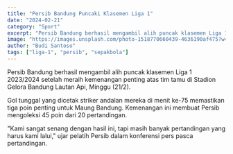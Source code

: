 ```yaml
---
title: "Persib Bandung Puncaki Klasemen Liga 1"
date: "2024-02-21"
category: "Sport"
excerpt: "Persib Bandung berhasil mengambil alih puncak klasemen Liga 1 setelah meraih kemenangan penting"
image: "https://images.unsplash.com/photo-1518770660439-4636190af475?w=800&auto=format&fit=crop&q=80"
author: "Budi Santoso"
tags: ["liga-1", "persib", "sepakbola"]
---
```


Persib Bandung berhasil mengambil alih puncak klasemen Liga 1 2023/2024 setelah meraih kemenangan penting atas tim tamu di Stadion Gelora Bandung Lautan Api, Minggu (21/2).

Gol tunggal yang dicetak striker andalan mereka di menit ke-75 memastikan tiga poin penting untuk Maung Bandung. Kemenangan ini membuat Persib mengoleksi 45 poin dari 20 pertandingan.

"Kami sangat senang dengan hasil ini, tapi masih banyak pertandingan yang harus kami lalui," ujar pelatih Persib dalam konferensi pers pasca pertandingan.